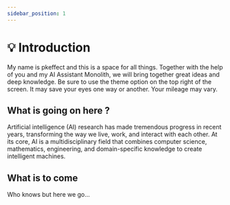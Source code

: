 ```yaml
---
sidebar_position: 1
---
```

# 💡 Introduction
My name is pkeffect and this is a space for all things. Together with the help of you and my AI Assistant Monolith, we will bring together great ideas and deep knowledge. Be sure to use the theme option on the top right of the screen. It may save your eyes one way or another. Your mileage may vary.

## What is going on here ?
Artificial intelligence (AI) research has made tremendous progress in recent years, transforming the way we live, work, and interact with each other. At its core, AI is a multidisciplinary field that combines computer science, mathematics, engineering, and domain-specific knowledge to create intelligent machines.

## What is to come
Who knows but here we go...
